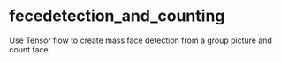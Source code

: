 # fecedetection_and_counting
Use Tensor flow to create mass face detection from a group picture and count face 
